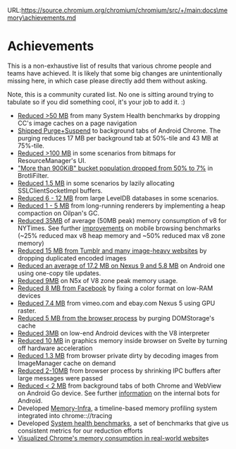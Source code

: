 URL:https://source.chromium.org/chromium/chromium/src/+/main:docs\memory\achievements.md
# Achievements

This is a non-exhaustive list of results that various chrome people and teams have achieved. It is likely that some big changes are unintentionally missing here, in which case please directly add them without asking.

Note, this is a community curated list. No one is sitting around trying to tabulate so if you did something cool, it's your job to add it. :)

  * [Reduced >50 MB](https://groups.google.com/a/chromium.org/forum/#!topic/memory-dev/u4TJOd8FXao) from many System Health benchmarks by dropping CC's image caches on a page navigation
  * [Shipped Purge+Suspend](https://codereview.chromium.org/2668663002/) to background tabs of Android Chrome. The purging reduces 17 MB per background tab at 50%-tile and 43 MB at 75%-tile.
  * [Reduced >100 MB](https://bugs.chromium.org/p/chromium/issues/detail?id=669348) in some scenarios from bitmaps for ResourceManager's UI.
  * ["More than 900KiB" bucket population dropped from 50% to 7%](https://bugs.chromium.org/p/chromium/issues/detail?id=641008) in BrotliFilter.
  * [Reduced 1.5 MB](https://bugs.chromium.org/p/chromium/issues/detail?id=652456) in some scenarios by lazily allocating SSLClientSocketImpl buffers.
  * [Reduced 6 - 12 MB](https://bugs.chromium.org/p/chromium/issues/detail?id=662019) from large LevelDB databases in some scenarios.
  * [Reduced 1 - 5 MB](https://docs.google.com/document/d/1k-vivOinomDXnScw8Ew5zpsYCXiYqj76OCOYZSvHkaU/edit) from long-running renderers by implementing a heap compaction on Oilpan's GC.
  * [Reduced 35MB](https://chromeperf.appspot.com/report?sid=149453e8cd5a25621f8fbfc0e4fd4488016f4c5481dc20ff388a88e465a573bd&start_rev=405220&end_rev=413071) of average (50MB peak) memory consumption of v8 for NYTimes. See further [improvements](https://chromeperf.appspot.com/report?sid=7184bf6318b1731a2a3c0aaceb8ceb0d6315c5ad3add8fe503dd6322cb9dc805&start_rev=412061&end_rev=417931) on mobile browsing benchmarks (~25% reduced max v8 heap memory and ~50% reduced max v8 zone memory)
  * [Reduced 15 MB from Tumblr and many image-heavy websites](https://groups.google.com/a/chromium.org/forum/#!topic/project-trim/iLmZoFxall4/discussion) by dropping duplicated encoded images
  * [Reduced an average of 17.2 MB on Nexus 9 and 5.8 MB](https://docs.google.com/document/d/1bKqev1DDb5siDabTnV1oDUdXES75aHMVdG4GtbPE9jU/edit#heading=h.41gx3tjq7iut) on Android one using one-copy tile updates.
  * [Reduced 9MB](https://chromeperf.appspot.com/report?sid=de0b38c645b4724a67133fc4d37d41134f583ca3c16c9deb3546d9fdafa8445d) on N5x of V8 zone peak memory usage.
  * [Reduced 8 MB from Facebook](https://codereview.chromium.org/1808633002) by fixing a color format on low-RAM devices
  * [Reduced 7.4 MB](https://bugs.chromium.org/p/chromium/issues/detail?id=596881#c17) from vimeo.com and ebay.com Nexus 5 using GPU raster.
  * [Reduced 5 MB from the browser process](https://codereview.chromium.org/1953703004) by purging DOMStorage's cache
  * [Reduced 3MB](https://chromeperf.appspot.com/report?sid=033d52b8e590bed23d15466eaec8b25809245dafa98ed6a34f169a5b40988daf&start_rev=402092&end_rev=402943) on low-end Android devices with the V8 interpreter
  * [Reduced 10 MB](https://bugs.chromium.org/p/chromium/issues/detail?id=482727) in graphics memory inside browser on Svelte by turning off hardware acceleration
  * [Reduced 1.3 MB](https://codereview.chromium.org/1156003008) from browser private dirty by decoding images from ImageManager cache on demand
  * [Reduced 2-10MB](https://codereview.chromium.org/1377483003) from browser process by shrinking IPC buffers after large messages were passed
  * [Reduced < 2 MB](https://chromium-review.googlesource.com/c/chromium/src/+/945748) from background tabs of both Chrome and WebView on Android Go device. See further [information](https://bugs.chromium.org/p/chromium/issues/detail?id=833769) on the internal bots for Android.
  * Developed [Memory-Infra](https://chromium.googlesource.com/chromium/src/+/main/components/tracing/docs/memory_infra.md), a timeline-based memory profiling system integrated into chrome:://tracing
  * Developed [System health benchmarks](https://docs.google.com/document/d/1BM_6lBrPzpMNMtcyi2NFKGIzmzIQ1oH3OlNG27kDGNU/edit?ts=57e92782), a set of benchmarks that give us consistent metrics for our reduction efforts
  * [Visualized Chrome's memory consumption in real-world website](https://docs.google.com/document/d/1JfnW6RpRDuuZITQ3xuFUIRBfC_KOG5xXUuW8U_UePJU/edit)s
